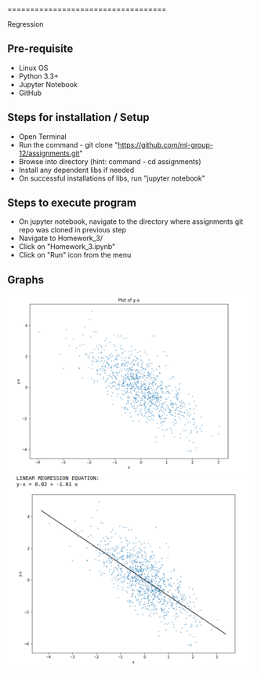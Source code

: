 
===================================

Regression

## Pre-requisite
* Linux OS
* Python 3.3+
* Jupyter Notebook
* GitHub

## Steps for installation / Setup
* Open Terminal
* Run the command - git clone "https://github.com/ml-group-12/assignments.git"
* Browse into directory (hint: command - cd assignments)
* Install any dependent libs if needed
* On successful installations of libs, run "jupyter notebook"

## Steps to execute program
* On jupyter notebook, navigate to the directory where assignments git repo was cloned in previous step
* Navigate to Homework_3/
* Click on "Homework_3.ipynb"
* Click on "Run" icon from the menu

## Graphs
![image info](./graph1.png)
![image info](./graph2.png)

